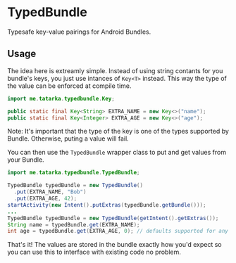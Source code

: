 TypedBundle
===========

Typesafe key-value pairings for Android Bundles.

## Usage

The idea here is extreamly simple. Instead of using string contants for you bundle's keys, you just use intances of `Key<T>` instead. This way the type of the value can be enforced at compile time.

```java
import me.tatarka.typedbundle.Key;

public static final Key<String> EXTRA_NAME = new Key<>("name");
public static final Key<Integer> EXTRA_AGE = new Key<>("age");
```

Note: It's important that the type of the key is one of the types supported by Bundle. Otherwise, puting a value will fail.

You can then use the `TypedBundle` wrapper class to put and get values from your Bundle.

```java
import me.tatarka.typedbundle.TypedBundle;

TypedBundle typedBundle = new TypedBundle()
  .put(EXTRA_NAME, "Bob")
  .put(EXTRA_AGE, 42);
startActivity(new Intent().putExtras(typedBundle.getBundle()));
...
TypedBundle typedBundle = new TypedBundle(getIntent().getExtras());
String name = typedBundle.get(EXTRA_NAME);
int age = typedBundle.get(EXTRA_AGE, 0); // defaults supported for any value.
```

That's it! The values are stored in the bundle exactly how you'd expect so you can use this to interface with existing code no problem.
